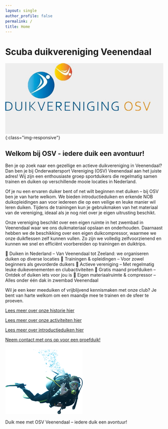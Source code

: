 ```yaml
---
layout: single
author_profile: false
permalink: /
title: Home
---
```

# Scuba duikvereniging Veenendaal

![OSV Veenendaal](/assets/images/duikvereniging-osv.jpg){:class="img-responsive"}

## Welkom bij OSV - iedere duik een avontuur!

Ben je op zoek naar een gezellige en actieve duikvereniging in Veenendaal? Dan ben je bij Onderwatersport Vereniging (OSV) Veenendaal aan het juiste adres! Wij zijn een enthousiaste groep sportduikers die regelmatig samen trainen en duiken op verschillende mooie locaties in Nederland.

Of je nu een ervaren duiker bent of net wilt beginnen met duiken – bij OSV ben je van harte welkom. We bieden introductieduiken en erkende NOB duikopleidingen aan voor iedereen die op een veilige en leuke manier wil leren duiken. Tijdens de trainingen kun je gebruikmaken van het materiaal van de vereniging, ideaal als je nog niet over je eigen uitrusting beschikt.

Onze vereniging beschikt over een eigen ruimte in het zwembad in Veenendaal waar we ons duikmateriaal opslaan en onderhouden. Daarnaast hebben we de beschikking over een eigen duikcompressor, waarmee we onze duikflessen zelf kunnen vullen. Zo zijn we volledig zelfvoorzienend en kunnen we snel en efficiënt voorbereiden op trainingen en duiktrips.

🔹 Duiken in Nederland – Van Veenendaal tot Zeeland: we organiseren duiken op diverse locaties
🔹 Trainingen & opleidingen – Voor zowel beginners als gevorderde duikers
🔹 Actieve vereniging – Met regelmatig leuke duikevenementen en clubactiviteiten
🔹 Gratis maand proefduiken – Ontdek of duiken iets voor jou is
🔹 Eigen materiaalruimte & compressor – Alles onder één dak in zwembad Veenendaal

Wil je een keer meeduiken of vrijblijvend kennismaken met onze club? Je bent van harte welkom om een maandje mee te trainen en de sfeer te proeven. 

[Lees meer over onze historie hier](/wie-zijn-wij/)

[Lees meer over onze activiteiten hier](/wat-doen-wij/)

[Lees meer over introductieduiken hier](/introductieduik/)

[Neem contact met ons op voor een proefduik!](/contact/)

![duiker](assets/images/duiker.png)

Duik mee met OSV Veenendaal – iedere duik een avontuur!

